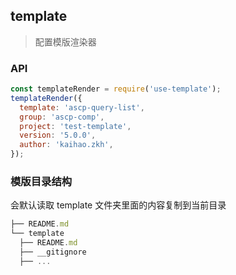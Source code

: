 ## template

> 配置模版渲染器

### API

```js
const templateRender = require('use-template');
templateRender({
  template: 'ascp-query-list',
  group: 'ascp-comp',
  project: 'test-template',
  version: '5.0.0',
  author: 'kaihao.zkh',
});
```

### 模版目录结构

会默认读取 template 文件夹里面的内容复制到当前目录

```js
├── README.md
└── template
  ├── README.md
  ├── __gitignore
  ├── ...
```